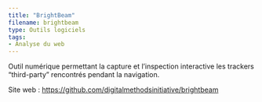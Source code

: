```yaml
---
title: "BrightBeam"
filename: brightbeam
type: Outils logiciels
tags:
- Analyse du web
---
```


Outil numérique permettant la capture et l’inspection interactive les trackers “third-party” rencontrés pendant la navigation.

Site web : <https://github.com/digitalmethodsinitiative/brightbeam>


